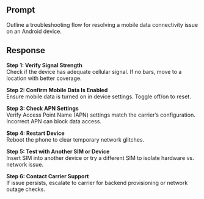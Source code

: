 ## Prompt  
Outline a troubleshooting flow for resolving a mobile data connectivity issue on an Android device.

## Response  
**Step 1: Verify Signal Strength**  
Check if the device has adequate cellular signal. If no bars, move to a location with better coverage.

**Step 2: Confirm Mobile Data Is Enabled**  
Ensure mobile data is turned on in device settings. Toggle off/on to reset.

**Step 3: Check APN Settings**  
Verify Access Point Name (APN) settings match the carrier’s configuration. Incorrect APN can block data access.

**Step 4: Restart Device**  
Reboot the phone to clear temporary network glitches.

**Step 5: Test with Another SIM or Device**  
Insert SIM into another device or try a different SIM to isolate hardware vs. network issue.

**Step 6: Contact Carrier Support**  
If issue persists, escalate to carrier for backend provisioning or network outage checks.